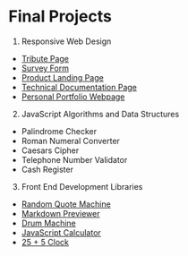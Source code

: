 # Final Projects
1. Responsive Web Design
  * [Tribute Page](https://codepen.io/devlita/pen/BaLmrzd)
  * [Survey Form](https://codepen.io/devlita/pen/wvzPmQX)
  * [Product Landing Page](https://codepen.io/devlita/pen/GRjOdwz)
  * [Technical Documentation Page](https://codepen.io/devlita/pen/gOwXVvQ)
  * [Personal Portfolio Webpage](https://codepen.io/devlita/details/wvzpvzq)

2. JavaScript Algorithms and Data Structures
  * Palindrome Checker
  * Roman Numeral Converter
  * Caesars Cipher
  * Telephone Number Validator
  * Cash Register

3. Front End Development Libraries
  * [Random Quote Machine](https://codepen.io/devlita/pen/QWKmOoO)
  * [Markdown Previewer](https://codepen.io/devlita/pen/XWjYbWv)
  * [Drum Machine]()
  * [JavaScript Calculator]()
  * [25 + 5 Clock]()
